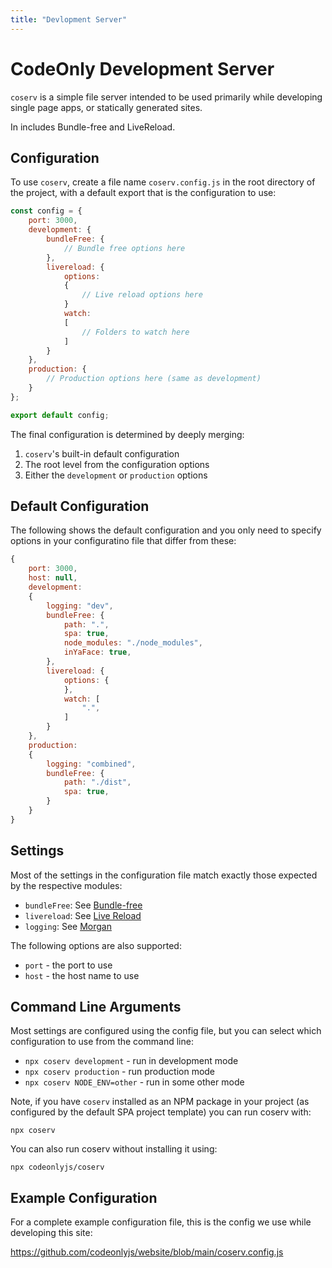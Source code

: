 ```yaml
---
title: "Devlopment Server"
---
```


# CodeOnly Development Server

`coserv` is a simple file server intended to be used primarily 
while developing single page apps, or statically generated sites.

In includes Bundle-free and LiveReload.

## Configuration

To use `coserv`, create a file name `coserv.config.js` in the 
root directory of the project, with a default export that is the
configuration to use:

```js
const config = {
    port: 3000,
    development: {
        bundleFree: {
            // Bundle free options here
        },
        livereload: {
            options:
            {
                // Live reload options here
            }
            watch: 
            [
                // Folders to watch here
            ]
        }
    },
    production: {
        // Production options here (same as development)
    }
};

export default config;
```

The final configuration is determined by deeply merging:

1. `coserv`'s built-in default configuration
2. The root level from the configuration options
3. Either the `development` or `production` options

## Default Configuration

The following shows the default configuration and you only need
to specify options in your configuratino file that differ from
these:

```js
{
    port: 3000,
    host: null,
    development: 
    {
        logging: "dev",
        bundleFree: {
            path: ".",
            spa: true,
            node_modules: "./node_modules",
            inYaFace: true,
        },
        livereload: {
            options: {
            },
            watch: [
                ".",
            ]
        }
    },
    production: 
    {
        logging: "combined",
        bundleFree: {
            path: "./dist",
            spa: true,
        }
    }
}
```


## Settings

Most of the settings in the configuration file match exactly those
expected by the respective modules:

* `bundleFree`: See [Bundle-free](bundle-free)
* `livereload`: See [Live Reload](https://www.npmjs.com/package/livereload)
* `logging`: See [Morgan](https://www.npmjs.com/package/morgan)

The following options are also supported:

* `port` - the port to use
* `host` - the host name to use



## Command Line Arguments

Most settings are configured using the config file, but you can select
which configuration to use from the command line:

* `npx coserv development` - run in development mode
* `npx coserv production` - run production mode
* `npx coserv NODE_ENV=other` - run in some other mode

Note, if you have `coserv` installed as an NPM package in your project
(as configured by the default SPA project template) you can run
coserv with:

`npx coserv`

You can also run coserv without installing it using:

`npx codeonlyjs/coserv`



## Example Configuration

For a complete example configuration file, this is the config we use 
while developing this site:

<https://github.com/codeonlyjs/website/blob/main/coserv.config.js>